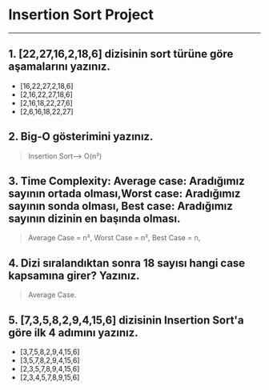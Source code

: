 # Insertion Sort Project
---

## 1. [22,27,16,2,18,6] dizisinin sort türüne göre aşamalarını yazınız.

* [16,22,27,2,18,6]
* [2,16,22,27,18,6]
* [2,16,18,22,27,6]
* [2,6,16,18,22,27]

## 2. Big-O gösterimini yazınız.

> Insertion Sort--> O(n²)

## 3. Time Complexity: Average case: Aradığımız sayının ortada olması,Worst case: Aradığımız sayının sonda olması, Best case: Aradığımız sayının dizinin en başında olması.
> Average Case = n²,
> Worst Case = n²,
> Best Case = n,

## 4. Dizi sıralandıktan sonra 18 sayısı hangi case kapsamına girer? Yazınız.

> Average Case.

## 5. [7,3,5,8,2,9,4,15,6] dizisinin Insertion Sort'a göre ilk 4 adımını yazınız.

- [3,7,5,8,2,9,4,15,6]
- [3,5,7,8,2,9,4,15,6]
- [2,3,5,7,8,9,4,15,6]
- [2,3,4,5,7,8,9,15,6]

